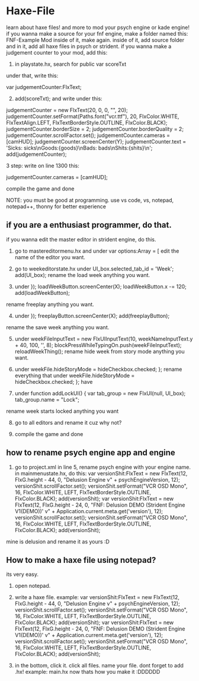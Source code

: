 # Haxe-File
learn about haxe files!
and more to mod your psych engine or kade engine!
if you wanna make a source for your fnf engine, make a folder named this: FNF-Example Mod
inside of it, make again.
inside of it, add source folder and in it, add all haxe files in psych or strident.
if you wanna make a judgement counter to your mod, add this:
1. in playstate.hx, search for public var scoreTxt 

under that, write this: 

var judgementCounter:FlxText;

2.  add(scoreTxt); and write under this:

judgementCounter = new FlxText(20, 0, 0, "", 20); judgementCounter.setFormat(Paths.font("vcr.ttf"), 20, FlxColor.WHITE, FlxTextAlign.LEFT, FlxTextBorderStyle.OUTLINE, FlxColor.BLACK); judgementCounter.borderSize = 2; judgementCounter.borderQuality = 2; judgementCounter.scrollFactor.set(); judgementCounter.cameras = [camHUD]; judgementCounter.screenCenter(Y); judgementCounter.text = 'Sicks: sicks\nGoods:{goods}\nBads: bads\nShits:{shits}\n'; add(judgementCounter);

3 step: write on line 1300 this:

judgementCounter.cameras = [camHUD];

compile the game and done

NOTE: you must be good at programming.
use vs code, vs, notepad, notepad++, thonny for better experience
## if you are a enthusiast programmer, do that.
if you wanna edit the master editor in strident engine, 
do this. 

1. go to mastereditormenu.hx and under var options:Array<String> = [ edit the name of the editor you want.
  
2. go to weekeditorstate.hx under UI_box.selected_tab_id = 'Week';
		add(UI_box);
rename the load week anything you want.
  
3. under 		});
		loadWeekButton.screenCenter(X);
		loadWeekButton.x -= 120;
		add(loadWeekButton);
		
rename freeplay anything you want.
  
 4. under 		});
		freeplayButton.screenCenter(X);
		add(freeplayButton);
	
rename the save week anything you want. 
  
 5. under 		weekFileInputText = new FlxUIInputText(10, weekNameInputText.y + 40, 100, '', 8);
		blockPressWhileTypingOn.push(weekFileInputText);
		reloadWeekThing();
rename hide week from story mode anything you want.
  
 6. under 			weekFile.hideStoryMode = hideCheckbox.checked;
		};
rename everything that under 			weekFile.hideStoryMode = hideCheckbox.checked;
		};
have
  
 7. under 	function addLockUI() {
		var tab_group = new FlxUI(null, UI_box);
		tab_group.name = "Lock";

rename week starts locked anything you want
  
 8. go to all editors and rename it cuz why not?
 
9. compile the game and done
	
## how to rename psych engine app and engine

1. go to project.xml
in line 5, rename psych engine with your engine name.
in mainmenustate.hx, do this: 		var versionShit:FlxText = new FlxText(12, FlxG.height - 44, 0, "Delusion Engine v" + psychEngineVersion, 12);
		versionShit.scrollFactor.set();
		versionShit.setFormat("VCR OSD Mono", 16, FlxColor.WHITE, LEFT, FlxTextBorderStyle.OUTLINE, FlxColor.BLACK);
		add(versionShit);
		var versionShit:FlxText = new FlxText(12, FlxG.height - 24, 0, "FNF: Delusion DEMO (Strident Engine V1(DEMO))' v" + Application.current.meta.get('version'), 12);
		versionShit.scrollFactor.set();
		versionShit.setFormat("VCR OSD Mono", 16, FlxColor.WHITE, LEFT, FlxTextBorderStyle.OUTLINE, FlxColor.BLACK);
		add(versionShit);

mine is delusion and rename it as yours :D

## How to make a haxe file using notepad?
	
its very easy.

1. open notepad.
	
2. write a haxe file. example: 		var versionShit:FlxText = new FlxText(12, FlxG.height - 44, 0, "Delusion Engine v" + psychEngineVersion, 12);
		versionShit.scrollFactor.set();
		versionShit.setFormat("VCR OSD Mono", 16, FlxColor.WHITE, LEFT, FlxTextBorderStyle.OUTLINE, FlxColor.BLACK);
		add(versionShit);
		var versionShit:FlxText = new FlxText(12, FlxG.height - 24, 0, "FNF: Delusion DEMO (Strident Engine V1(DEMO))' v" + Application.current.meta.get('version'), 12);
		versionShit.scrollFactor.set();
		versionShit.setFormat("VCR OSD Mono", 16, FlxColor.WHITE, LEFT, FlxTextBorderStyle.OUTLINE, FlxColor.BLACK);
		add(versionShit);

3. in the bottom, click it. click all files. name your file. dont forget to add .hx! example: main.hx  now thats how you make it :DDDDDD

